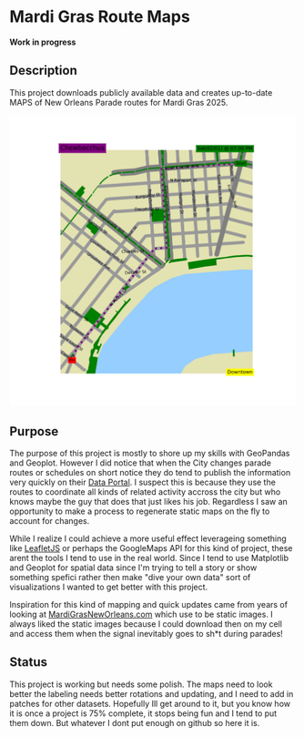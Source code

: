 # Mardi Gras Route Maps

**Work in progress**

## Description

This project downloads publicly available data and creates up-to-date MAPS of New Orleans Parade routes for Mardi Gras 2025.

![Chewbacchus Map](https://raw.githubusercontent.com/GarysCorner/MardiGrasMaps/refs/heads/master/RouteMaps/Chewbacchus.svg)

## Purpose

The purpose of this project is mostly to shore up my skills with GeoPandas and Geoplot.  However I did notice that when the City changes parade routes or schedules on short notice they do tend to publish the information very quickly on their [Data Portal](https://datadriven.nola.gov/home/).  I suspect this is because they use the routes to coordinate all kinds of related activity accross the city but who knows maybe the guy that does that just likes his job.  Regardless I saw an opportunity to make a process to regenerate static maps on the fly to account for changes.

While I realize I could achieve a more useful effect leverageing something like [LeafletJS](https://leafletjs.com/) or perhaps the GoogleMaps API for this kind of project, these arent the tools I tend to use in the real world.  Since I tend to use Matplotlib and Geoplot for spatial data since I'm trying to tell a story or show something spefici rather then make "dive your own data" sort of visualizations I wanted to get better with this project.

Inspiration for this kind of mapping and quick updates came from years of looking at [MardiGrasNewOrleans.com](https://www.mardigrasneworleans.com/parades/) which use to be static images.  I always liked the static images because I could download then on my cell and access them when the signal inevitably goes to sh*t during parades!

## Status

This project is working but needs some polish.  The maps need to look better the labeling needs better rotations and updating, and I need to add in patches for other datasets.   Hopefully Ill get around to it, but you know how it is once a project is 75% complete, it stops being fun and I tend to put them down.  But whatever I dont put enough on github so here it is.